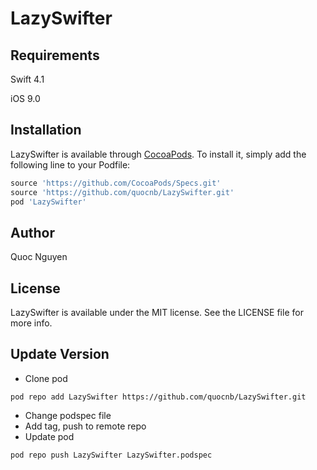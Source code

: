 # LazySwifter
<!---
[![CI Status](http://img.shields.io/travis/quocnb/LazySwifter.svg?style=flat)](https://travis-ci.org/quocnb/LazySwifter)
[![Version](https://img.shields.io/cocoapods/v/LazySwifter.svg?style=flat)](http://cocoapods.org/pods/LazySwifter)
[![License](https://img.shields.io/cocoapods/l/LazySwifter.svg?style=flat)](http://cocoapods.org/pods/LazySwifter)
[![Platform](https://img.shields.io/cocoapods/p/LazySwifter.svg?style=flat)](http://cocoapods.org/pods/LazySwifter)
-->

## Requirements

Swift 4.1

iOS 9.0

## Installation

LazySwifter is available through [CocoaPods](http://cocoapods.org). To install
it, simply add the following line to your Podfile:

```ruby
source 'https://github.com/CocoaPods/Specs.git'
source 'https://github.com/quocnb/LazySwifter.git'
pod 'LazySwifter'
```

## Author

Quoc Nguyen

## License

LazySwifter is available under the MIT license. See the LICENSE file for more info.

## Update Version
- Clone pod
```
pod repo add LazySwifter https://github.com/quocnb/LazySwifter.git
```
- Change podspec file
- Add tag, push to remote repo
- Update pod
```
pod repo push LazySwifter LazySwifter.podspec
```
